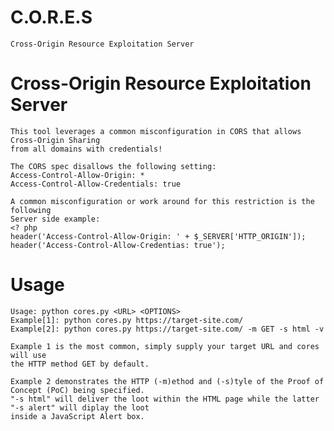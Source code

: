 # C.O.R.E.S
    Cross-Origin Resource Exploitation Server

# Cross-Origin Resource Exploitation Server
    This tool leverages a common misconfiguration in CORS that allows Cross-Origin Sharing 
    from all domains with credentials!
    
    The CORS spec disallows the following setting: 
    Access-Control-Allow-Origin: *
    Access-Control-Allow-Credentials: true
    
    A common misconfiguration or work around for this restriction is the following 
    Server side example:
    <? php
    header('Access-Control-Allow-Origin: ' + $_SERVER['HTTP_ORIGIN']);
    header('Access-Control-Allow-Credentias: true');
    
# Usage
    Usage: python cores.py <URL> <OPTIONS>
    Example[1]: python cores.py https://target-site.com/
    Example[2]: python cores.py https://target-site.com/ -m GET -s html -v
    
    Example 1 is the most common, simply supply your target URL and cores will use 
    the HTTP method GET by default.
    
    Example 2 demonstrates the HTTP (-m)ethod and (-s)tyle of the Proof of Concept (PoC) being specified.
    "-s html" will deliver the loot within the HTML page while the latter "-s alert" will diplay the loot
    inside a JavaScript Alert box.

